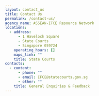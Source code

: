 ```yaml
---
layout: contact_us
title: Contact Us
permalink: /contact-us/
agency_name: ASSEAN-IFCE Resource Network
locations:
  - address:
      - 1 Havelock Square
      - State Courts
      - Singapore 059724
    operating_hours: []
    maps_link: ""
    title: State Courts
contacts:
  - content:
      - phone: ""
      - email: IFCE@statecourts.gov.sg
      - other: ""
    title: General Enquiries & Feedback
---
```

